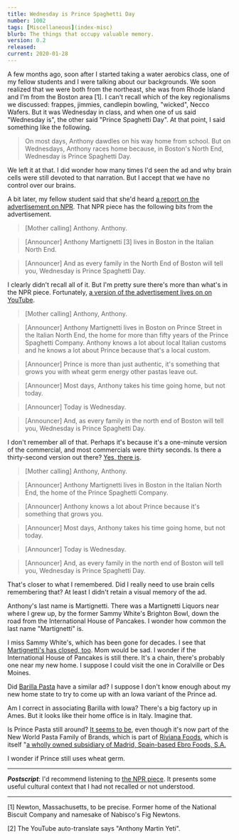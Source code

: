 ```yaml
---
title: Wednesday is Prince Spaghetti Day
number: 1002
tags: [Miscellaneous](index-misc)
blurb: The things that occupy valuable memory.
version: 0.2
released: 
current: 2020-01-28
---
```

A few months ago, soon after I started taking a water aerobics
class, one of my fellow students and I were talking about our
backgrounds.  We soon realized that we were both from the northeast,
she was from Rhode Island and I'm from the Boston area [1].  I can't
recall which of the key regionalisms we discussed: frappes, jimmies,
candlepin bowling, "wicked", Necco Wafers.  But it was Wednesday
in class, and when one of us said "Wednesday is", the other said
"Prince Spaghetti Day".  At that point, I said something like the
following.

> On most days, Anthony dawdles on his way home from school.  But
on Wednesdays, Anthony races home because, in Boston's North End,
Wednesday is Prince Spaghetti Day.

We left it at that.  I did wonder how many times I'd seen the ad and
why brain cells were still devoted to that narration.  But I accept
that we have no control over our brains.

A bit later, my fellow student said that she'd heard [a report on
the advertisement on
NPR](https://www.npr.org/2019/11/19/780949208/prince-pasta-anthony-commercial-turns-50-continues-to-resonate).  That NPR piece has the following bits from
the advertisement.

> [Mother calling] Anthony. Anthony.

> [Announcer] Anthony Martignetti [3] lives in Boston in the Italian North End.

> [Announcer] And as every family in the North End of Boston will tell you,
Wednesday is Prince Spaghetti Day.

I clearly didn't recall all of it.  But I'm pretty sure there's more
than what's in the NPR piece.  Fortunately, [a version of the
advertisement lives on on YouTube](https://www.youtube.com/watch?v=P8ti1hnLiLw).

> [Mother calling] Anthony, Anthony.

> [Announcer] Anthony Martignetti lives in Boston on Prince Street
in the Italian North End, the home for more than fifty years of the
Prince Spaghetti Company.  Anthony knows a lot about local Italian
customs and he knows a lot about Prince because that's a local
custom.

> [Announcer] Prince is more than just authentic, it's something that
grows you with wheat germ energy other pastas leave out.

> [Announcer] Most days, Anthony takes his time going home, but not
today.

> [Announcer] Today is Wednesday.

> [Announcer] And, as every family in the north end of Boston will
tell you, Wednesday is Prince Spaghetti Day.

I don't remember all of that.  Perhaps it's because it's a one-minute
version of the commercial, and most commercials were thirty seconds.
Is there a thirty-second version out there?  [Yes, there
is](https://www.youtube.com/watch?v=wNX1QtyG9_8).

> [Mother calling] Anthony, Anthony.

> [Announcer] Anthony Martignetti lives in Boston in the Italian
North End, the home of the Prince Spaghetti Company.

> [Announcer] Anthony knows a lot about Prince because it's something
that grows you.

> [Announcer] Most days, Anthony takes his time going home, but not
today.

> [Announcer] Today is Wednesday.

> [Announcer] And, as every family in the north end of Boston will
tell you, Wednesday is Prince Spaghetti Day.

That's closer to what I remembered.  Did I really need to use brain cells
remembering that?  At least I didn't retain a visual memory of the ad.

Anthony's last name is Martignetti.  There was a Martignetti Liquors
near where I grew up, by the former Sammy White's Brighton Bowl,
down the road from the International House of Pancakes.  I wonder
how common the last name "Martignetti" is.  

I miss Sammy White's, which has been gone for decades.  I see that
[Martignetti's has closed,
too](https://www.bostonmagazine.com/restaurants/2017/03/03/martignetti-liquors-closing/).
Mom would be sad.  I wonder if the International House of Pancakes
is still there.  It's a chain, there's probably one near my new
home.  I suppose I could visit the one in Coralville or Des Moines.

Did [Barilla Pasta](https://www.barilla.com/en-us) have a similar
ad?  I suppose I don't know enough about my new home state to try
to come up with an Iowa variant of the Prince ad.  

Am I correct in associating Barilla with Iowa?  There's a big factory
up in Ames.  But it looks like their home office is in Italy.  Imagine
that.

Is Prince Pasta still around?  [It seems to
be](https://www.princepasta.com/), even though it's now part of the
New World Pasta Family of Brands, which is part of [Riviana
Foods](https://www.riviana.com/), which is itself "[a wholly owned
subsidiary of Madrid, Spain-based Ebro Foods,
S.A.](https://www.foodbusinessnews.net/articles/14843-riviana-foods-expanding-ready-to-serve-rice-plant-in-memphis)

I wonder if Prince still uses wheat germ.

---

**_Postscript_**:  I'd recommend listening to 
[the NPR piece](https://www.npr.org/2019/11/19/780949208/prince-pasta-anthony-commercial-turns-50-continues-to-resonate).  It presents some useful
cultural context that I had not recalled or not understood.

---

[1] Newton, Massachusetts, to be precise.  Former home of the National
Biscuit Company and namesake of Nabisco's Fig Newtons.

[2] The YouTube auto-translate says "Anthony Martin Yeti".
